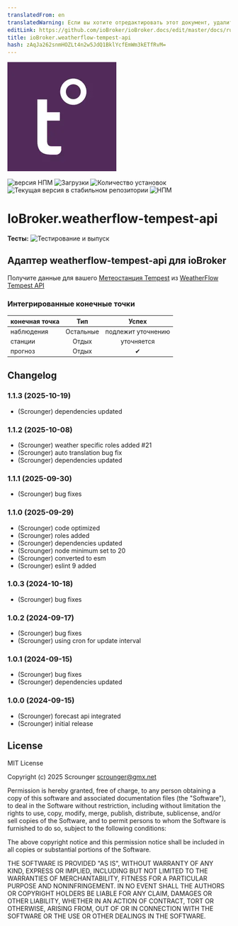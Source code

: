 ```yaml
---
translatedFrom: en
translatedWarning: Если вы хотите отредактировать этот документ, удалите поле «translationFrom», в противном случае этот документ будет снова автоматически переведен
editLink: https://github.com/ioBroker/ioBroker.docs/edit/master/docs/ru/adapterref/iobroker.weatherflow-tempest-api/README.md
title: ioBroker.weatherflow-tempest-api
hash: zAqJa262snmHOZLt4n2w5JdQ1BklYcfEmWm3kETfRvM=
---
```

![Логотип](../../../en/adapterref/iobroker.weatherflow-tempest-api/admin/weatherflow-tempest-api.png)

![версия НПМ](https://img.shields.io/npm/v/iobroker.weatherflow-tempest-api.svg)
![Загрузки](https://img.shields.io/npm/dm/iobroker.weatherflow-tempest-api.svg)
![Количество установок](https://iobroker.live/badges/weatherflow-tempest-api-installed.svg)
![Текущая версия в стабильном репозитории](https://iobroker.live/badges/weatherflow-tempest-api-stable.svg)
![НПМ](https://nodei.co/npm/iobroker.weatherflow-tempest-api.png?downloads=true)

# IoBroker.weatherflow-tempest-api
**Тесты:** ![Тестирование и выпуск](https://github.com/Scrounger/ioBroker.weatherflow-tempest-api/workflows/Test%20and%20Release/badge.svg)

## Адаптер weatherflow-tempest-api для ioBroker
Получите данные для вашего [Метеостанция Tempest](https://tempest.earth/tempest-home-weather-system/) из [WeatherFlow Tempest API](https://weatherflow.github.io/Tempest/api/)

### Интегрированные конечные точки
| конечная точка | Тип | Успех |
| ------------ | :--: | :-----: |
| наблюдения | Остальные | подлежит уточнению |
| станции | Отдых | уточняется |
| прогноз | Отдых | ✔ |

## Changelog

<!--
	Placeholder for the next version (at the beginning of the line):
	### **WORK IN PROGRESS**
-->
### 1.1.3 (2025-10-19)

- (Scrounger) dependencies updated

### 1.1.2 (2025-10-08)

- (Scrounger) weather specific roles added #21
- (Scrounger) auto translation bug fix
- (Scrounger) dependencies updated

### 1.1.1 (2025-09-30)

- (Scrounger) bug fixes

### 1.1.0 (2025-09-29)

- (Scrounger) code optimized
- (Scrounger) roles added
- (Scrounger) dependencies updated
- (Scrounger) node minimum set to 20
- (Scrounger) converted to esm
- (Scrounger) eslint 9 added

### 1.0.3 (2024-10-18)

- (Scrounger) bug fixes

### 1.0.2 (2024-09-17)

- (Scrounger) bug fixes
- (Scrounger) using cron for update interval

### 1.0.1 (2024-09-15)

- (Scrounger) bug fixes
- (Scrounger) dependencies updated

### 1.0.0 (2024-09-15)

- (Scrounger) forecast api integrated
- (Scrounger) initial release

## License

MIT License

Copyright (c) 2025 Scrounger <scrounger@gmx.net>

Permission is hereby granted, free of charge, to any person obtaining a copy
of this software and associated documentation files (the "Software"), to deal
in the Software without restriction, including without limitation the rights
to use, copy, modify, merge, publish, distribute, sublicense, and/or sell
copies of the Software, and to permit persons to whom the Software is
furnished to do so, subject to the following conditions:

The above copyright notice and this permission notice shall be included in all
copies or substantial portions of the Software.

THE SOFTWARE IS PROVIDED "AS IS", WITHOUT WARRANTY OF ANY KIND, EXPRESS OR
IMPLIED, INCLUDING BUT NOT LIMITED TO THE WARRANTIES OF MERCHANTABILITY,
FITNESS FOR A PARTICULAR PURPOSE AND NONINFRINGEMENT. IN NO EVENT SHALL THE
AUTHORS OR COPYRIGHT HOLDERS BE LIABLE FOR ANY CLAIM, DAMAGES OR OTHER
LIABILITY, WHETHER IN AN ACTION OF CONTRACT, TORT OR OTHERWISE, ARISING FROM,
OUT OF OR IN CONNECTION WITH THE SOFTWARE OR THE USE OR OTHER DEALINGS IN THE
SOFTWARE.